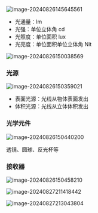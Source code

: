 ![image-20240826145645561](C:\Users\z1002\AppData\Roaming\Typora\typora-user-images\image-20240826145645561.png)

- 光通量：lm
- 光强：单位立体角 cd
- 光照度：单位面积 lux
- 光亮度：单位面积单位立体角 Nit



![image-20240826150038569](C:\Users\z1002\AppData\Roaming\Typora\typora-user-images\image-20240826150038569.png)

### 光源

![image-20240826150359021](C:\Users\z1002\AppData\Roaming\Typora\typora-user-images\image-20240826150359021.png)

- 表面光源：光线从物体表面发出
- 体积光源：光线从立体体积发出

### 光学元件

![image-20240826150440200](C:\Users\z1002\AppData\Roaming\Typora\typora-user-images\image-20240826150440200.png)

透镜、圆球、反光杯等

### 接收器

![image-20240826150458210](C:\Users\z1002\AppData\Roaming\Typora\typora-user-images\image-20240826150458210.png)



![image-20240827211418442](C:\Users\z1002\AppData\Roaming\Typora\typora-user-images\image-20240827211418442.png)



![image-20240827213043804](C:\Users\z1002\AppData\Roaming\Typora\typora-user-images\image-20240827213043804.png)